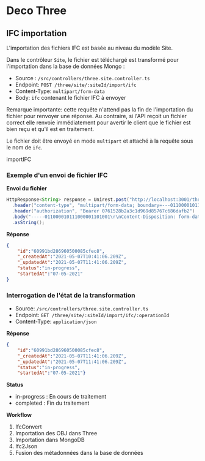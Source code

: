 # Deco Three


## IFC importation

L'importation des fichiers IFC est basée au niveau du modèle Site.

Dans le contrôleur `Site`, le fichier est téléchargé est transformé pour l'importation dans la base de données Mongo :

* Source : `/src/controllers/three.site.controller.ts`
* Endpoint: `POST /three/site/:siteId/import/ifc`
* Content-Type: `multipart/form-data`
* Body: `ifc` contenant le fichier IFC à envoyer

Remarque importante: cette requête n'attend pas la fin de l'importation du fichier pour renvoyer une réponse. Au contraire, si l'API reçoit un fichier correct elle renvoie immédiatement pour avertir le client que le fichier est bien reçu et qu'il est en traitement.

Le fichier doit être envoyé en mode `multipart` et attaché à la requête sous le nom de `ifc`. 

importIFC

### Exemple d'un envoi de fichier IFC

**Envoi du fichier**

```java
HttpResponse<String> response = Unirest.post("http://localhost:3001/three/site/5dea56767e6ac104dac9fde0/import/ifc?apiKey=e4be3bd3fb61")
  .header("content-type", "multipart/form-data; boundary=---011000010111000001101001")
  .header("authorization", "Bearer 0761528b2a3c1d969d85767c686dafb2")
  .body("-----011000010111000001101001\r\nContent-Disposition: form-data; name=\"ifc\"\r\n\r\n\r\n-----011000010111000001101001--\r\n")
  .asString();
```

**Réponse**

```json
{
    "id":"60991bd286960500085cfec8",
    "_createdAt":"2021-05-07T10:41:06.209Z",
    "_updatedAt":"2021-05-07T11:41:06.209Z",
    "status":"in-progress",
    "startedAt":"07-05-2021"
}
```


### Interrogation de l'état de la transformation

* Source: `/src/controllers/three.site.controller.ts`
* Endpoint: `GET /three/site/:siteId/import/ifc/:operationId`
* Content-Type: `application/json`


**Réponse**

```json
{
    "id":"60991bd286960500085cfec8",
    "_createdAt":"2021-05-07T11:41:06.209Z",
    "_updatedAt":"2021-05-07T11:41:06.209Z",
    "status":"in-progress",
    "startedAt":"07-05-2021"}
```

**Status**

* in-progress : En cours de traitement
* completed : Fin du traitement


**Workflow**
1. IfcConvert
2. Importation des OBJ dans Three
3. Importation dans MongoDB
4. Ifc2Json
5. Fusion des métadonnées dans la base de données


